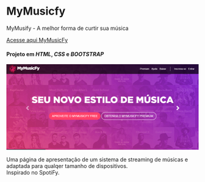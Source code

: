 # MyMusicfy
 MyMusify - A melhor forma de curtir sua música

[Acesse aqui MyMusicFy](https://paulovitorguedes-mymusicfy.netlify.app/)
#### Projeto em *HTML*, *CSS* e *BOOTSTRAP*

![Interface-projeto-MyMusicFy](_img/interface.png)

Uma página de apresentação de um sistema de streaming de músicas e adaptada para qualqer tamanho de dispositivos.  
Inspirado no SpotiFy.